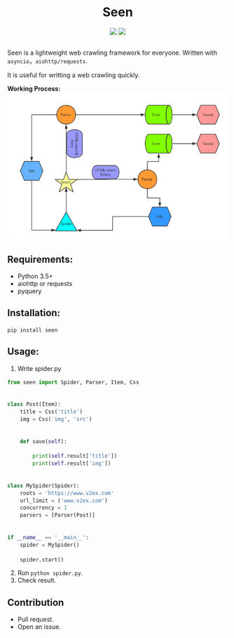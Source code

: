 <h1 align="center">Seen</h1>
<div align="center">
    <img src="https://travis-ci.org/HuberTRoy/Seen.svg?branch=master">
    <img src="https://img.shields.io/badge/Python-3.5%203.6-green.svg">
</div>

##

Seen is a lightweight web crawling framework for everyone.
Written with `asyncio`，`aiohttp/requests`.

It is useful for writting a web crawling quickly.

**Working Process:**
![workingProcess](https://github.com/HuberTRoy/seen/blob/master/img/process.png)


## Requirements:
* Python 3.5+
* aiohttp or requests
* pyquery

## Installation:
```
pip install seen
```

## Usage:

1. Write spider.py
```python
from seen import Spider, Parser, Item, Css


class Post(Item):
    title = Css('title')
    img = Css('img', 'src')


    def save(self):

        print(self.result['title'])
        print(self.result['img'])


class MySpider(Spider):
    roots = 'https://www.v2ex.com'
    url_limit = ('www.v2ex.com')
    concurrency = 1
    parsers = [Parser(Post)]


if __name__ == '__main__':
    spider = MySpider()

    spider.start()
```

2. Run `python spider.py`.
3. Check result.

## Contribution

* Pull request.
* Open an issue.